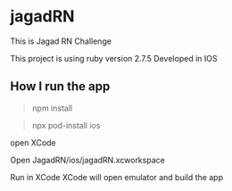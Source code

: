 # jagadRN
This is Jagad RN Challenge

This project is using ruby version 2.7.5
Developed in IOS

## How I run the app

> npm install

> npx pod-install ios

open XCode

Open JagadRN/ios/jagadRN.xcworkspace

Run in XCode
XCode will open emulator and build the app

